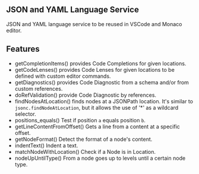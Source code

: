 <!--
   Licensed to the Apache Software Foundation (ASF) under one
   or more contributor license agreements.  See the NOTICE file
   distributed with this work for additional information
   regarding copyright ownership.  The ASF licenses this file
   to you under the Apache License, Version 2.0 (the
   "License"); you may not use this file except in compliance
   with the License.  You may obtain a copy of the License at
     http://www.apache.org/licenses/LICENSE-2.0
   Unless required by applicable law or agreed to in writing,
   software distributed under the License is distributed on an
   "AS IS" BASIS, WITHOUT WARRANTIES OR CONDITIONS OF ANY
   KIND, either express or implied.  See the License for the
   specific language governing permissions and limitations
   under the License.
-->

## JSON and YAML Language Service

JSON and YAML language service to be reused in VSCode and Monaco editor.

## Features

- getCompletionItems() provides Code Completions for given locations.
- getCodeLenses() provides Code Lenses for given locations to be defined with custom editor commands.
- getDiagnostics() provides Code Diagnostic from a schema and/or from custom references.
- doRefValidation() provide Code Diagnostic by references.
- findNodesAtLocation() finds nodes at a JSONPath location. It's similar to `jsonc.findNodeAtLocation`, but it allows the use of '\*' as a wildcard selector.
- positions_equals() Test if position `a` equals position `b`.
- getLineContentFromOffset() Gets a line from a content at a specific offset.
- getNodeFormat() Detect the format of a node's content.
- indentText() Indent a text.
- matchNodeWithLocation() Check if a Node is in Location.
- nodeUpUntilType() From a node goes up to levels until a certain node type.
